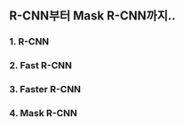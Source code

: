 ## R-CNN부터 Mask R-CNN까지..
### 1. R-CNN


### 2. Fast R-CNN


### 3. Faster R-CNN


### 4. Mask R-CNN
